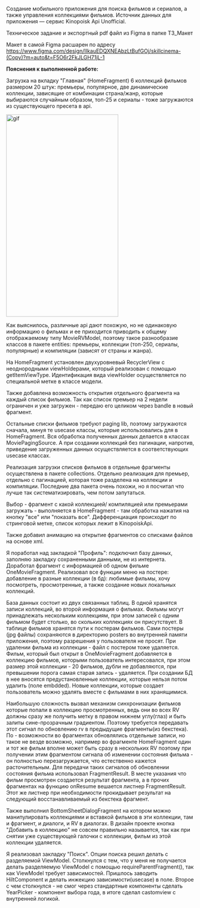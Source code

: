 Создание мобильного приложения для поиска фильмов и сериалов, а также
управления коллекциями фильмов. Источник данных для приложения — сервис Kinopoisk Api Unofficial.

Техническое задание и экспортный pdf файл из Figma в папке ТЗ_Макет

Макет в самой Figma расшарен по
адресу https://www.figma.com/design/IIkauEDQXNEAbzLtBufGOj/skillcinema-(Copy)?m=auto&t=F5O6r2FkJLGH71jL-1

**Пояснения к выполненной работе:**

Загрузка на вкладку "Главная" (HomeFragment) 6 коллекций фильмов размером 20 штук: премьеры,
популярное, две динамические коллекции, зависящие от комбинации страна/жанр, которые выбираются
случайным образом, топ-25 и сериалы - тоже загружаются из существующего пресета в api.

<img src="https://github.com/AlekseyFokin/coursework_android/blob/master/GIFS/home.gif" alt="gif" width="300" height="540">

Как выяснилось, различные api дают похожую, но не одинаковую информацию о фильмах и ее приходится
приводить к общему отображаемому типу MovieRVModel, поэтому такое разнообразие классов в пакете
entities: премьеры, коллекции (топ-250, сериалы, популярные) и компиляции (зависят от страны и
жанра).

На HomeFragment установлен двухуровневый RecyclerView с неоднородными viewHoldерами, который
реализован с помощью getItemViewType. Идентификация вида viewHolder осуществляется по специальной
метке в классе модели.

Также добавлена возможность открытия отдельного фрагмента на каждый список фильмов. Так как список
премьер на 2 недели ограничен и уже загружен - передаю его целиком через bandle в новый фрагмент.

Остальные списки фильмов требуют paging lib, поэтому загружаются сначала, минуя те usecase классы,
которые использовались для в HomeFragment. Вся обработка полученных данных делается в классах
MoviePagingSource. А при создании коллекций без пагинации, напротив, приведение загруженных данных
осуществляется в соответствующих usecase классах.

Реализация загрузки списков фильмов в отдельные фрагменты осуществлена в пакете collections.
Отдельно реализация для премьер, отдельно с пагинацией, которая тоже разделена на коллекции и
компиляции. Последние два пакета очень похожи, но я посчитал что лучше так систематизировать, чем
потом запутаться.

Выбор - фрагмент с какой коллекцией/ компиляцией или премьерами загружать - выполняется в
HomeFragment - там обработка нажатия на кнопку "все" или "показать все". Дифференциация происходит
по стринговой метке, список которых лежит в KinopoiskApi.

Также добавил анимацию на открытие фрагментов со списками файлов на основе xml.

Я поработал над закладкой "Профиль": подключил базу данных, заполняю закладку сохраненными данными,
не из интернета. Доработал фрагмент с информацией об одном фильме OneMovieFragment. Реализовал все
функции меню на постере: добавление в разные коллекции (в бд): любимые фильмы, хочу посмотреть,
просмотренные, а также создание новых локальных коллекций.

База данных состоит из двух связанных таблиц. В одной хранятся записи коллекций, во второй
информация о фильмах. Фильмы могут принадлежать нескольким коллекциям, при этом записей с одним
фильмом будет столько, во скольких коллекциях он присутствует. В таблице фильмов хранятся пути к
постерам фильмов. Сами постеры (jpg файлы) сохраняются в директорию posters во внутренней памяти
приложения, поэтому разрешения у пользователя не просят. При удалении фильма из коллекции - файл с
постером тоже удаляется. Фильм, который был открыт в OneMovieFragment добавляется в коллекцию
фильмов, которыми пользователь интересовался, при этом размер этой коллекции - 20 фильмов, дубли не
добавляются, при превышении порога самая старая запись - удаляется. При создании БД в нее вносятся
предустановленные коллекции, которые нельзя потом удалить (поле embdded). Новые коллекции, которые
создает пользователь можно удалять вместе с фильмами в них хранящимися.

Наибольшую сложность вызвал механизм синхронизации фильмов которые попали в коллекцию просмотренных,
ведь они во всех RV должны сразу же получить метку в правом нижнем углу(глаз) и быть залиты
сине-прозрачным градиентом. Поэтому требуется передавать этот сигнал по обновлению rv в предыдущие
фрагменты(из бекстека). По - возможности во фрагментах обновлялись отдельные записи, но такое не
везде возможно, например во фрагменте HomeFragment один и тот же фильм вполне может быть сразу в
нескольких RV поэтому при получении этим фрагментом сигнала об изменении состояния фильма - он
полностью перезагружается, что естественно кажется расточительным. Для передачи таких сигналов об
обновлении состояния фильма использовал FragmentResult. В месте указания что фильм просмотрен
создается результат фрагмента, а в прочих фрагментах на функцию onResume вешается листнер
FragmentResult. Этот же листнер при необходимости прокидывает результат на следующий
восстанавливаемый из бекстека фрагмент.

Также выполнил BottomSheetDialogFragment на котором можно манипулировать
коллекциями и вставкой фильмов в эти коллекции, там и фрагмент, и диалоги, и RV в диалогах. В дизайн
проекте кнопка "Добавить в коллекцию" не совсем правильно называется, так как при снятии уже
существующей галочки с коллекции, фильм из этой коллекции удаляется.

Я реализовал закладку "Поиск". Опции поиска решил делать с разделяемой ViewModel. Столкнулся с тем,
что у меня не получается делать разделяемую ViewModel с помощью requireParentFragment(), так как
ViewModel требует зависимостей. Пришлось заводить HiltComponent и делать инжекцию
зависимости(usecase) в поле. Второе с чем столкнулся - не смог через стандартные компоненты сделать
YearPicker - компонент выбора года, в итоге сделал castomview с внутренней логикой.
